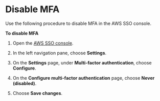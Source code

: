 # Disable MFA<a name="how-to-disable-mfa"></a>

Use the following procedure to disable MFA in the AWS SSO console\.

**To disable MFA**

1. Open the [AWS SSO console](https://console.aws.amazon.com/singlesignon)\.

1. In the left navigation pane, choose **Settings**\.

1. On the **Settings** page, under **Multi\-factor authentication**, choose **Configure**\.

1. On the **Configure multi\-factor authentication** page, choose **Never \(disabled\)**\.

1. Choose **Save changes**\.